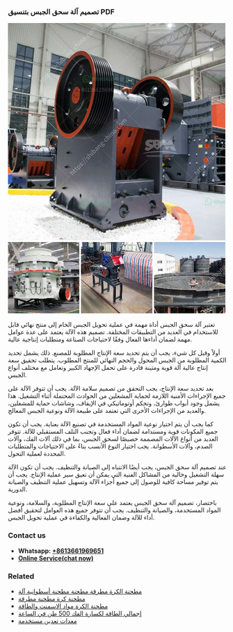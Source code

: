 <h3>تصميم آلة سحق الجبس بتنسيق PDF</h3><img src='1701850667.jpg' alt=''><p>تعتبر آلة سحق الجبس أداة مهمة في عملية تحويل الجبس الخام إلى منتج نهائي قابل للاستخدام في العديد من التطبيقات المختلفة. تصميم هذه الآلة يعتمد على عدة عوامل مهمة لضمان أداءها الفعال وفقًا لاحتياجات الصناعة ومتطلبات إنتاجية عالية.</p><p>أولاً وقبل كل شيء، يجب أن يتم تحديد سعة الإنتاج المطلوبة للمصنع. ذلك يشمل تحديد الكمية المطلوبة من الجبس المحول والحجم النهائي للمنتج المطلوب. يتطلب تحقيق سعة إنتاج عالية آلة قوية ومتينة قادرة على تحمل الإجهاد الكبير وتعامل مع مختلف أنواع الجبس.</p><p>بعد تحديد سعة الإنتاج، يجب التحقق من تصميم سلامة الآلة. يجب أن تتوفر الآلة على جميع الإجراءات الأمنية اللازمة لحماية المشغلين من الحوادث المحتملة أثناء التشغيل. هذا يشمل وجود أبواب طوارئ، وتحكم أوتوماتيكي في الإيقاف، وشاشات حماية للمشغلين، والعديد من الإجراءات الأخرى التي تعتمد على طبيعة الآلة ونوعية الجبس المعالج.</p><p>كما يجب أن يتم اختيار نوعية المواد المستخدمة في تصنيع الآلة بعناية. يجب أن تكون جميع المكونات قوية ومستدامة لضمان أداء فعال وتجنب التلف المستقبلي للآلة. تتوفر العديد من أنواع الآلات المصممة خصيصًا لسحق الجبس، بما في ذلك آلات الفك، وآلات الصدم، وآلات الأسطوانة. يجب اختيار النوع الأنسب بناءً على الاحتياجات والمتطلبات المحددة لعملية التحول.</p><p>عند تصميم آلة سحق الجبس، يجب أيضًا الانتباه إلى الصيانة والتنظيف. يجب أن تكون الآلة سهلة التشغيل وخالية من المشاكل الفنية التي يمكن أن تعيق سير عملية الإنتاج. يجب أن يتم توفير مساحة كافية للوصول إلى جميع أجزاء الآلة وتسهيل عملية التنظيف والصيانة الدورية.</p><p>باختصار، تصميم آلة سحق الجبس يعتمد على سعة الإنتاج المطلوبة، والسلامة، ونوعية المواد المستخدمة، والصيانة والتنظيف. يجب أن تتوفر جميع هذه العوامل لتحقيق أفضل أداء للآلة وضمان الفعالية والكفاءة في عملية تحويل الجبس.</p><h3>Contact us</h3><ul><li><strong>Whatsapp:&nbsp;<a href="https://wa.me/8613661969651">+8613661969651</a></strong></li><li><a href="https://swt.shibang-china.com/?git&amp;zhl&amp;تصميم آلة سحق الجبس بتنسيق PDF"><strong>Online Service(chat now)</strong></a></li></ul><h3>Related</h3><ul><li><a href='مطحنة الكرة مطرقة مطحنة مطحنة أسطوانية آلة.md'>مطحنة الكرة مطرقة مطحنة مطحنة أسطوانية آلة</a></li><li><a href='مطحنة كرة مطحنة مطرقة.md'>مطحنة كرة مطحنة مطرقة</a></li><li><a href='مطحنة الكرة مواد الاسمنت والطاقة.md'>مطحنة الكرة مواد الاسمنت والطاقة</a></li><li><a href='إجمالي الطاقة لكسارة الفك 500 طن في الساعة.md'>إجمالي الطاقة لكسارة الفك 500 طن في الساعة</a></li><li><a href='معدات تعدين مستخدمة.md'>معدات تعدين مستخدمة</a></li></ul>